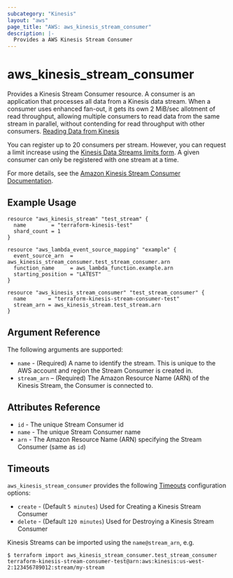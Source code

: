 ```yaml
---
subcategory: "Kinesis"
layout: "aws"
page_title: "AWS: aws_kinesis_stream_consumer"
description: |-
  Provides a AWS Kinesis Stream Consumer
---
```


# aws_kinesis_stream_consumer

Provides a Kinesis Stream Consumer resource. A consumer is an application that processes all data from a Kinesis data stream.
When a consumer uses enhanced fan-out, it gets its own 2 MiB/sec allotment of read throughput, allowing multiple consumers to
read data from the same stream in parallel, without contending for read throughput with other consumers. [Reading Data from Kinesis][1]

You can register up to 20 consumers per stream. However, you can request a limit increase using the [Kinesis Data Streams limits form][2]. A given consumer can only be registered with one stream at a time.

For more details, see the [Amazon Kinesis Stream Consumer Documentation][3].

## Example Usage

```hcl
resource "aws_kinesis_stream" "test_stream" {
  name        = "terraform-kinesis-test"
  shard_count = 1
}

resource "aws_lambda_event_source_mapping" "example" {
  event_source_arn  = aws_kinesis_stream_consumer.test_stream_consumer.arn
  function_name     = aws_lambda_function.example.arn
  starting_position = "LATEST"
}

resource "aws_kinesis_stream_consumer" "test_stream_consumer" {
  name       = "terraform-kinesis-stream-consumer-test"
  stream_arn = aws_kinesis_stream.test_stream.arn
}
```

## Argument Reference

The following arguments are supported:

* `name` - (Required) A name to identify the stream. This is unique to the
AWS account and region the Stream Consumer is created in.
* `stream_arn` – (Required) The Amazon Resource Name (ARN) of the Kinesis Stream, the Consumer is connected to.

## Attributes Reference

* `id` - The unique Stream Consumer id
* `name` - The unique Stream Consumer name
* `arn` - The Amazon Resource Name (ARN) specifying the Stream Consumer (same as `id`)

## Timeouts

`aws_kinesis_stream_consumer` provides the following [Timeouts](/docs/configuration/resources.html#timeouts) configuration options:

- `create` - (Default `5 minutes`)  Used for Creating a Kinesis Stream Consumer
- `delete` - (Default `120 minutes`) Used for Destroying a Kinesis Stream Consumer

Kinesis Streams can be imported using the `name@stream_arn`, e.g.

```
$ terraform import aws_kinesis_stream_consumer.test_stream_consumer terraform-kinesis-stream-consumer-test@arn:aws:kinesis:us-west-2:123456789012:stream/my-stream
```

[1]: https://docs.aws.amazon.com/streams/latest/dev/building-consumers.html
[2]: https://console.aws.amazon.com/support/v1?#/
[3]: https://docs.aws.amazon.com/streams/latest/dev/introduction-to-enhanced-consumers.html
